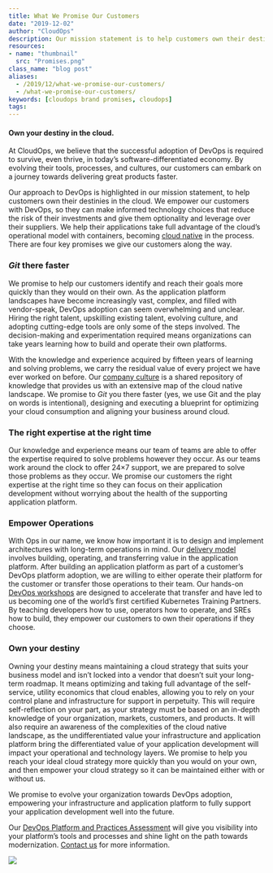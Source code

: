```yaml
---
title: What We Promise Our Customers
date: "2019-12-02"
author: "CloudOps"
description: Our mission statement is to help customers own their destinies in the cloud. There are 4 key promises we make along the way.
resources:
- name: "thumbnail"
  src: "Promises.png"
class_name: "blog post"
aliases:
  - /2019/12/what-we-promise-our-customers/
  - /what-we-promise-our-customers/
keywords: [cloudops brand promises, cloudops]
tags:
---
```


<h4>Own your destiny in the cloud.</h4>

<p>At CloudOps, we believe that the successful adoption of DevOps is required to survive, even thrive, in today’s software-differentiated economy. By evolving their tools, processes, and cultures, our customers can embark on a journey towards delivering great products faster.</p>

<p>Our approach to DevOps is highlighted in our mission statement, to help customers own their destinies in the cloud. We empower our customers with DevOps, so they can make informed technology choices that reduce the risk of their investments and give them optionality and leverage over their suppliers. We help their applications take full advantage of the cloud’s operational model with containers, becoming <a href="https://www.cloudops.com/2018/11/why-cloud-native-cloud-agnostic-platforms-and-automation-driving-business-value/">cloud native</a> in the process. There are four key promises we give our customers along the way.</p>

<h3><em>Git </em>there faster</h3>

<p>We promise to help our customers identify and reach their goals more quickly than they would on their own. As the application platform landscapes have become increasingly vast, complex, and filled with vendor-speak, DevOps adoption can seem overwhelming and unclear. Hiring the right talent, upskilling existing talent, evolving culture, and adopting cutting-edge tools are only some of the steps involved. The decision-making and experimentation required means organizations can take years learning how to build and operate their own platforms.&nbsp;</p>

<p>With the knowledge and experience acquired by fifteen years of learning and solving problems, we carry the residual value of every project we have ever worked on before. Our <a href="https://www.cloudops.com/2019/08/life-at-cloudops/">company culture</a> is a shared repository of knowledge that provides us with an extensive map of the cloud native landscape. We promise to <em>Git </em>you there faster (yes, we use Git and the play on words is intentional), designing and executing a blueprint for optimizing your cloud consumption and aligning your business around cloud.</p>

<h3>The right expertise at the right time</h3>

<p>Our knowledge and experience means our team of teams are able to offer the expertise required to solve problems however they occur. As our teams work around the clock to offer 24×7 support, we are prepared to solve those problems as they occur. We promise our customers the right expertise at the right time so they can focus on their application development without worrying about the health of the supporting application platform.</p>

<h3>Empower Operations</h3>

<p>With Ops in our name, we know how important it is to design and implement architectures with long-term operations in mind. Our <a href="https://www.cloudops.com/2019/05/the-cloudops-delivery-model-accelerated-value-delivery-through-code-and-collaboration/">delivery model</a> involves building, operating, and transferring value in the application platform. After building an application platform as part of a customer’s DevOps platform adoption, we are willing to either operate their platform for the customer or transfer those operations to their team. Our hands-on <a href="/workshops/">DevOps workshops</a> are designed to accelerate that transfer and have led to us becoming one of the world’s first certified Kubernetes Training Partners. By teaching developers how to use, operators how to operate, and SREs how to build, they empower our customers to own their operations if they choose.</p>

<h3>Own your destiny</h3>

<p>Owning your destiny means maintaining a cloud strategy that suits your business model and isn’t locked into a vendor that doesn’t suit your long-term roadmap. It means optimizing and taking full advantage of the self-service, utility economics that cloud enables, allowing you to rely on your control plane and infrastructure for support in perpetuity. This will require self-reflection on your part, as your strategy must be based on an in-depth knowledge of your organization, markets, customers, and products. It will also require an awareness of the complexities of the cloud native landscape, as the undifferentiated value your infrastructure and application platform bring the differentiated value of your application development will impact your operational and technology layers. We promise to help you reach your ideal cloud strategy more quickly than you would on your own, and then empower your cloud strategy so it can be maintained either with or without us.</p>

<p>We promise to evolve your organization towards DevOps adoption, empowering your infrastructure and application platform to fully support your application development well into the future.</p>

<p>Our <a href="/devops-platform-practices-assessment/">DevOps Platform and Practices Assessment</a> will give you visibility into your platform’s tools and processes and shine light on the path towards modernization. <a href="/contact-us">Contact us</a> for more information.</p>

<div class="row">
    <div class="col-xl-8 offset-xl-2 col-lg-10 offset-lg-1 col-md-10 offset-md-1 col-sm-12 col-xs-12 cta-image">
    <a href="/resources/white-papers/how-to-initiate-devops-transformation-by-assessing-culture-and-processes/">
      <img src="/images/blog/cta/white-paper.jpeg">
      </a>
    </div>
</div>